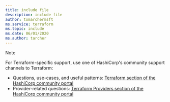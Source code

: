 ```yaml
---
title: include file
description: include file
author: tomarchermsft
ms.service: terraform
ms.topic: include
ms.date: 06/01/2020
ms.author: tarcher
---
```


> [!NOTE]
> For Terraform-specific support, use one of HashiCorp's community support channels to Terraform:
>
> * Questions, use-cases, and useful patterns: [Terraform section of the HashiCorp community portal](https://discuss.hashicorp.com/c/terraform-core)
> * Provider-related questions: [Terraform Providers section of the HashiCorp community portal](https://discuss.hashicorp.com/c/terraform-providers)
